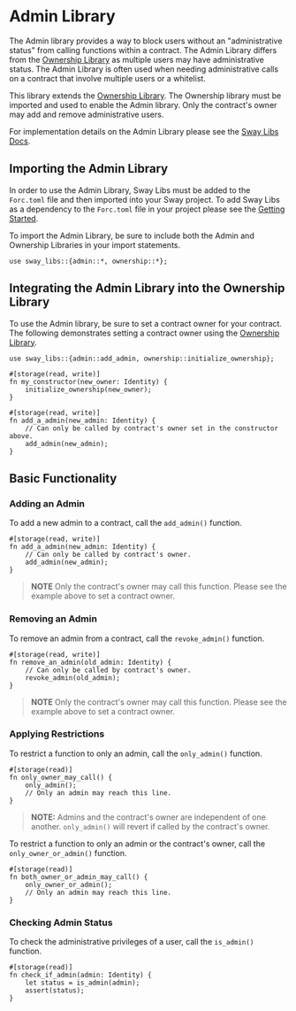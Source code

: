 # Admin Library

The Admin library provides a way to block users without an "administrative status" from calling functions within a contract. The Admin Library differs from the [Ownership Library](../ownership/index.md) as multiple users may have administrative status. The Admin Library is often used when needing administrative calls on a contract that involve multiple users or a whitelist.

This library extends the [Ownership Library](../ownership/index.md). The Ownership library must be imported and used to enable the Admin library. Only the contract's owner may add and remove administrative users.

For implementation details on the Admin Library please see the [Sway Libs Docs](https://fuellabs.github.io/sway-libs/master/sway_libs/admin/index.html).

## Importing the Admin Library

In order to use the Admin Library, Sway Libs must be added to the `Forc.toml` file and then imported into your Sway project. To add Sway Libs as a dependency to the `Forc.toml` file in your project please see the [Getting Started](../getting_started/index.md).

To import the Admin Library, be sure to include both the Admin and Ownership Libraries in your import statements.

```sway
use sway_libs::{admin::*, ownership::*};
```

## Integrating the Admin Library into the Ownership Library

To use the Admin library, be sure to set a contract owner for your contract. The following demonstrates setting a contract owner using the [Ownership Library](../ownership/).

```sway
use sway_libs::{admin::add_admin, ownership::initialize_ownership};

#[storage(read, write)]
fn my_constructor(new_owner: Identity) {
    initialize_ownership(new_owner);
}

#[storage(read, write)]
fn add_a_admin(new_admin: Identity) {
    // Can only be called by contract's owner set in the constructor above.
    add_admin(new_admin);
}
```

## Basic Functionality

### Adding an Admin

To add a new admin to a contract, call the `add_admin()` function.

```sway
#[storage(read, write)]
fn add_a_admin(new_admin: Identity) {
    // Can only be called by contract's owner.
    add_admin(new_admin);
}
```

> **NOTE** Only the contract's owner may call this function. Please see the example above to set a contract owner.

### Removing an Admin

To remove an admin from a contract, call the `revoke_admin()` function.

```sway
#[storage(read, write)]
fn remove_an_admin(old_admin: Identity) {
    // Can only be called by contract's owner.
    revoke_admin(old_admin);
}
```

> **NOTE** Only the contract's owner may call this function. Please see the example above to set a contract owner.

### Applying Restrictions

To restrict a function to only an admin, call the `only_admin()` function.

```sway
#[storage(read)]
fn only_owner_may_call() {
    only_admin();
    // Only an admin may reach this line.
}
```

> **NOTE:** Admins and the contract's owner are independent of one another. `only_admin()` will revert if called by the contract's owner.

To restrict a function to only an admin or the contract's owner, call the `only_owner_or_admin()` function.

```sway
#[storage(read)]
fn both_owner_or_admin_may_call() {
    only_owner_or_admin();
    // Only an admin may reach this line.
}
```

### Checking Admin Status

To check the administrative privileges of a user, call the `is_admin()` function.

```sway
#[storage(read)]
fn check_if_admin(admin: Identity) {
    let status = is_admin(admin);
    assert(status);
}
```
